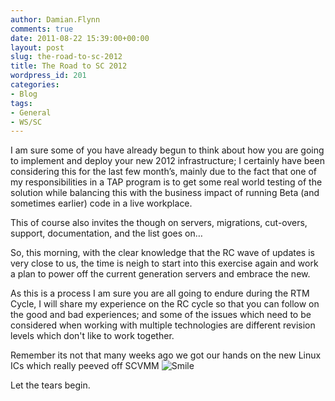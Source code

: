```yaml
---
author: Damian.Flynn
comments: true
date: 2011-08-22 15:39:00+00:00
layout: post
slug: the-road-to-sc-2012
title: The Road to SC 2012
wordpress_id: 201
categories:
- Blog
tags:
- General
- WS/SC
---
```


I am sure some of you have already begun to think about how you are going to implement and deploy your new 2012 infrastructure; I certainly have been considering this for the last few month’s, mainly due to the fact that one of my responsibilities in a TAP program is to get some real world testing of the solution while balancing this with the business impact of running Beta (and sometimes earlier) code in a live workplace.

This of course also invites the though on servers, migrations, cut-overs, support, documentation, and the list goes on…

So, this morning, with the clear knowledge that the RC wave of updates is very close to us, the time is neigh to start into this exercise again and work a plan to power off the current generation servers and embrace the new.

As this is a process I am sure you are all going to endure during the RTM Cycle, I will share my experience on the RC cycle so that you can follow on the good and bad experiences; and some of the issues which need to be considered when working with multiple technologies are different revision levels which don't like to work together.

Remember its not that many weeks ago we got our hands on the new Linux ICs which really peeved off SCVMM ![Smile](http://172.16.1.29/wp-content/uploads/2011/08/wlEmoticon-smile2.png)

Let the tears begin.

